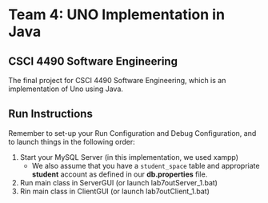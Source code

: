 # Team 4: UNO Implementation in Java
## CSCI 4490 Software Engineering
The final project for CSCI 4490 Software Engineering, which is an implementation of Uno using Java.

## Run Instructions
Remember to set-up your Run Configuration and Debug Configuration, and to launch things in the following order:
1. Start your MySQL Server (in this implementation, we used xampp)
   - We also assume that you have a `student_space` table and appropriate **student** account as defined in our **db.properties** file.
3. Run main class in ServerGUI (or launch lab7outServer_1.bat)
4. Rin main class in ClientGUI (or launch lab7outClient_1.bat)
